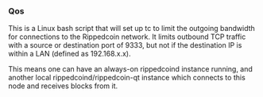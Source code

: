 ### Qos ###

This is a Linux bash script that will set up tc to limit the outgoing bandwidth for connections to the Rippedcoin network. It limits outbound TCP traffic with a source or destination port of 9333, but not if the destination IP is within a LAN (defined as 192.168.x.x).

This means one can have an always-on rippedcoind instance running, and another local rippedcoind/rippedcoin-qt instance which connects to this node and receives blocks from it.
